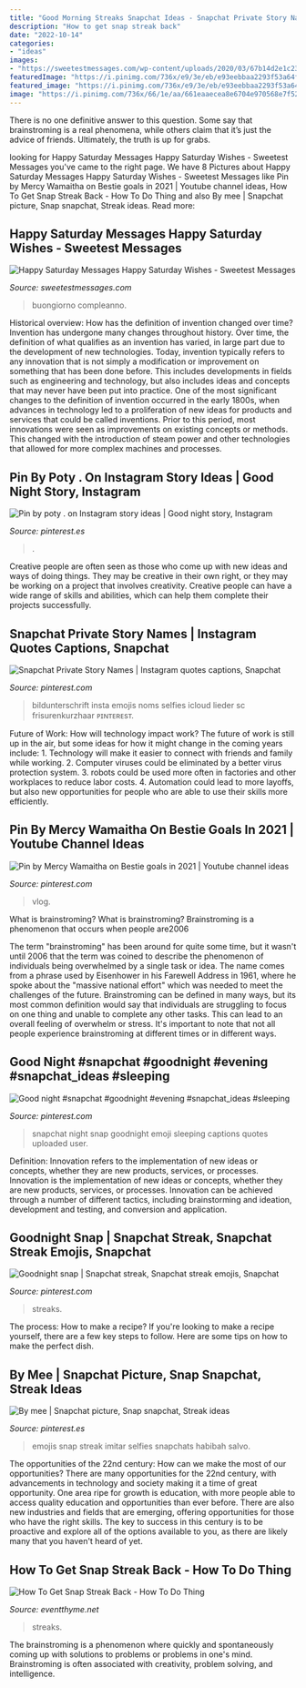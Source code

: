 ```yaml
---
title: "Good Morning Streaks Snapchat Ideas - Snapchat Private Story Names"
description: "How to get snap streak back"
date: "2022-10-14"
categories:
- "ideas"
images:
- "https://sweetestmessages.com/wp-content/uploads/2020/03/67b14d2e1c233c5573a5167438493174.gif"
featuredImage: "https://i.pinimg.com/736x/e9/3e/eb/e93eebbaa2293f53a64f1880452dac3b.jpg"
featured_image: "https://i.pinimg.com/736x/e9/3e/eb/e93eebbaa2293f53a64f1880452dac3b.jpg"
image: "https://i.pinimg.com/736x/66/1e/aa/661eaaecea8e6704e970568e7f527e53.jpg"
---
```



There is no one definitive answer to this question. Some say that brainstroming is a real phenomena, while others claim that it’s just the advice of friends. Ultimately, the truth is up for grabs.

	

		
looking for Happy Saturday Messages Happy Saturday Wishes - Sweetest Messages you've came to the right page. We have 8 Pictures about Happy Saturday Messages Happy Saturday Wishes - Sweetest Messages like Pin by Mercy Wamaitha on Bestie goals in 2021 | Youtube channel ideas, How To Get Snap Streak Back - How To Do Thing and also By mee | Snapchat picture, Snap snapchat, Streak ideas. Read more:
		
    
## Happy Saturday Messages Happy Saturday Wishes - Sweetest Messages

<img loading=lazy src="https://sweetestmessages.com/wp-content/uploads/2020/03/67b14d2e1c233c5573a5167438493174.gif" onerror="this.onerror=null;this.src='https://tse3.mm.bing.net/th?id=OIP.OAxu9Tfdv6H7R2SOt4jPtAHaJZ&amp;pid=15.1';" alt="Happy Saturday Messages Happy Saturday Wishes - Sweetest Messages">

_Source: sweetestmessages.com_

>buongiorno compleanno. 

	

Historical overview: How has the definition of invention changed over time?
Invention has undergone many changes throughout history. Over time, the definition of what qualifies as an invention has varied, in large part due to the development of new technologies. Today, invention typically refers to any innovation that is not simply a modification or improvement on something that has been done before. This includes developments in fields such as engineering and technology, but also includes ideas and concepts that may never have been put into practice.
One of the most significant changes to the definition of invention occurred in the early 1800s, when advances in technology led to a proliferation of new ideas for products and services that could be called inventions. Prior to this period, most innovations were seen as improvements on existing concepts or methods. This changed with the introduction of steam power and other technologies that allowed for more complex machines and processes.

    
## Pin By Poty . On Instagram Story Ideas | Good Night Story, Instagram

<img loading=lazy src="https://i.pinimg.com/736x/01/31/ad/0131ad99a8c998936be3f52a5713174b.jpg" onerror="this.onerror=null;this.src='https://tse2.mm.bing.net/th?id=OIP.f0oxXJdULGASavEbzdAPxwHaNJ&amp;pid=15.1';" alt="Pin by poty . on Instagram story ideas | Good night story, Instagram">

_Source: pinterest.es_

>. 

	

Creative people are often seen as those who come up with new ideas and ways of doing things. They may be creative in their own right, or they may be working on a project that involves creativity. Creative people can have a wide range of skills and abilities, which can help them complete their projects successfully.

    
## Snapchat Private Story Names | Instagram Quotes Captions, Snapchat

<img loading=lazy src="https://i.pinimg.com/originals/95/3a/d6/953ad6e3e5775d8579d13c553c2f4c31.jpg" onerror="this.onerror=null;this.src='https://tse4.mm.bing.net/th?id=OIP.B_qAiLDQBDjlgV3odsLA8gHaMx&amp;pid=15.1';" alt="Snapchat Private Story Names | Instagram quotes captions, Snapchat">

_Source: pinterest.com_

>bildunterschrift insta emojis noms selfies icloud lieder sc frisurenkurzhaar ᴘɪɴᴛᴇʀᴇsᴛ. 

	

Future of Work: How will technology impact work?
The future of work is still up in the air, but some ideas for how it might change in the coming years include: 1. Technology will make it easier to connect with friends and family while working. 
2. Computer viruses could be eliminated by a better virus protection system. 
3. robots could be used more often in factories and other workplaces to reduce labor costs. 
4. Automation could lead to more layoffs, but also new opportunities for people who are able to use their skills more efficiently.

    
## Pin By Mercy Wamaitha On Bestie Goals In 2021 | Youtube Channel Ideas

<img loading=lazy src="https://i.pinimg.com/736x/e9/3e/eb/e93eebbaa2293f53a64f1880452dac3b.jpg" onerror="this.onerror=null;this.src='https://tse4.mm.bing.net/th?id=OIP.z1WGKQc2NgOmA9fCXWVxTgHaJH&amp;pid=15.1';" alt="Pin by Mercy Wamaitha on Bestie goals in 2021 | Youtube channel ideas">

_Source: pinterest.com_

>vlog. 

	

What is brainstroming?
What is brainstroming? Brainstroming is a phenomenon that occurs when people are2006

The term "brainstroming" has been around for quite some time, but it wasn't until 2006 that the term was coined to describe the phenomenon of individuals being overwhelmed by a single task or idea. The name comes from a phrase used by Eisenhower in his Farewell Address in 1961, where he spoke about the "massive national effort" which was needed to meet the challenges of the future. Brainstroming can be defined in many ways, but its most common definition would say that individuals are struggling to focus on one thing and unable to complete any other tasks. This can lead to an overall feeling of overwhelm or stress. It's important to note that not all people experience brainstroming at different times or in different ways.

    
## Good Night #snapchat #goodnight #evening #snapchat_ideas #sleeping

<img loading=lazy src="https://i.pinimg.com/736x/66/1e/aa/661eaaecea8e6704e970568e7f527e53.jpg" onerror="this.onerror=null;this.src='https://tse3.mm.bing.net/th?id=OIP.w_J8VkBzVxMf-0m0V-AAAQHaNK&amp;pid=15.1';" alt="Good night #snapchat #goodnight #evening #snapchat_ideas #sleeping">

_Source: pinterest.com_

>snapchat night snap goodnight emoji sleeping captions quotes uploaded user. 

	

Definition: Innovation refers to the implementation of new ideas or concepts, whether they are new products, services, or processes.
Innovation is the implementation of new ideas or concepts, whether they are new products, services, or processes. Innovation can be achieved through a number of different tactics, including brainstorming and ideation, development and testing, and conversion and application.

    
## Goodnight Snap | Snapchat Streak, Snapchat Streak Emojis, Snapchat

<img loading=lazy src="https://i.pinimg.com/736x/f7/d4/1d/f7d41da4bb5ed550a3bf101db92e45d0.jpg" onerror="this.onerror=null;this.src='https://tse3.mm.bing.net/th?id=OIP.7RWLytMUtI-Z8RCn0OvpAAHaOX&amp;pid=15.1';" alt="Goodnight snap | Snapchat streak, Snapchat streak emojis, Snapchat">

_Source: pinterest.com_

>streaks. 

	

The process: How to make a recipe?
If you're looking to make a recipe yourself, there are a few key steps to follow. Here are some tips on how to make the perfect dish.

    
## By Mee | Snapchat Picture, Snap Snapchat, Streak Ideas

<img loading=lazy src="https://i.pinimg.com/736x/1d/42/c9/1d42c92697c9052ef4ac51b1bd93e01b.jpg" onerror="this.onerror=null;this.src='https://tse3.mm.bing.net/th?id=OIP.2yrSYMaU3n2OH9EnoQgGugHaNK&amp;pid=15.1';" alt="By mee | Snapchat picture, Snap snapchat, Streak ideas">

_Source: pinterest.es_

>emojis snap streak imitar selfies snapchats habibah salvo. 

	

The opportunities of the 22nd century: How can we make the most of our opportunities?
There are many opportunities for the 22nd century, with advancements in technology and society making it a time of great opportunity. One area ripe for growth is education, with more people able to access quality education and opportunities than ever before. There are also new industries and fields that are emerging, offering opportunities for those who have the right skills. The key to success in this century is to be proactive and explore all of the options available to you, as there are likely many that you haven't heard of yet.

    
## How To Get Snap Streak Back - How To Do Thing

<img loading=lazy src="https://i.pinimg.com/originals/b3/56/e0/b356e07e05adef688185b5bda0dc87dc.png" onerror="this.onerror=null;this.src='https://tse4.mm.bing.net/th?id=OIP.7zpgfgJHV3vRIVVYzDtPmwHaNL&amp;pid=15.1';" alt="How To Get Snap Streak Back - How To Do Thing">

_Source: eventthyme.net_

>streaks. 

	

The brainstroming is a phenomenon where quickly and spontaneously coming up with solutions to problems or problems in one's mind. Brainstroming is often associated with creativity, problem solving, and intelligence.

